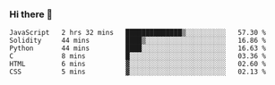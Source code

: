 ### Hi there 👋

<!--START_SECTION:waka-->

```text
JavaScript   2 hrs 32 mins   ██████████████▒░░░░░░░░░░   57.30 %
Solidity     44 mins         ████▒░░░░░░░░░░░░░░░░░░░░   16.86 %
Python       44 mins         ████░░░░░░░░░░░░░░░░░░░░░   16.63 %
C            8 mins          █░░░░░░░░░░░░░░░░░░░░░░░░   03.36 %
HTML         6 mins          ▓░░░░░░░░░░░░░░░░░░░░░░░░   02.60 %
CSS          5 mins          ▓░░░░░░░░░░░░░░░░░░░░░░░░   02.13 %
```

<!--END_SECTION:waka-->
<!--
**Boombag0607/Boombag0607** is a ✨ _special_ ✨ repository because its `README.md` (this file) appears on your GitHub profile.

Here are some ideas to get you started:

- 🔭 I’m currently working on ...
- 🌱 I’m currently learning ...
- 👯 I’m looking to collaborate on ...
- 🤔 I’m looking for help with ...
- 💬 Ask me about ...
- 📫 How to reach me: ...
- 😄 Pronouns: ...
- ⚡ Fun fact: ...
-->
